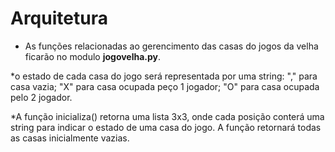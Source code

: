 # Arquitetura

* As  funções relacionadas ao gerencimento das casas do jogos da velha ficarão no modulo **jogovelha.py**.


*o estado de cada casa do jogo será representada por uma string: "," para casa vazia;
 "X" para casa ocupada peço 1 jogador; "O" para casa ocupada pelo 2 jogador.


*A função inicializa() retorna uma lista 3x3, onde cada posição conterá 
uma string para indicar o estado de uma casa do jogo. A função retornará todas as casas inicialmente vazias.
